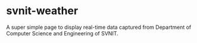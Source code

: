 # svnit-weather

A super simple page to display real-time data captured from Department of Computer Science and Engineering of SVNIT.
